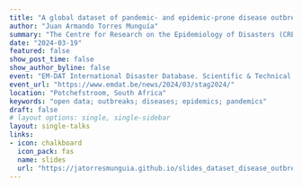 ```yaml
---
title: "A global dataset of pandemic- and epidemic-prone disease outbreaks"
author: "Juan Armando Torres Munguía"
summary: "The Centre for Research on the Epidemiology of Disasters (CRED), in partnership with North-West University (NWU) in Potchefstroom, South Africa, successfully organized the second meeting Scientific and Technical Advisory Group (STAG) on March 18–19, 2024. This event took place in Potchefstroom, focusing on disaster research within the framework of the Emergency Events Database (EM-DAT) project, with the support of the Bureau for Humanitarian Assistance of the United States Agency for International Development (BHA/USAID). Throughout the meeting, the panel delved into a range of important topics pertinent to EM-DAT, such as the launch of the new EM-DAT platform, strategies for data automation, local and regional data collection efforts (R-EMDAT), refining heatwave data gathering practices, and future directions and recommendations for the EM-DAT initiative."
date: "2024-03-19"
featured: false
show_post_time: false
show_author_byline: false
event: "EM-DAT International Disaster Database. Scientific & Technical Advisory Group (STAG) Meeting"
event_url: "https://www.emdat.be/news/2024/03/stag2024/"
location: "Potchefstroom, South Africa"
keywords: "open data; outbreaks; diseases; epidemics; pandemics"
draft: false
# layout options: single, single-sidebar
layout: single-talks
links:
- icon: chalkboard
  icon_pack: fas
  name: slides
  url: "https://jatorresmunguia.github.io/slides_dataset_disease_outbreaks_stag_2024/#1"
---
```


